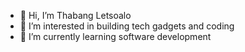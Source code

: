 - 👋 Hi, I’m Thabang Letsoalo
- 👀 I’m interested in building tech gadgets and coding
- 🌱 I’m currently learning software development 


<!---
Thabanglets/Thabanglets is a ✨ special ✨ repository because its `README.md` (this file) appears on your GitHub profile.
You can click the Preview link to take a look at your changes.
--->
